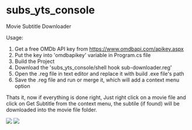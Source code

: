 # subs_yts_console
Movie Subtitle Downloader 

Usage:
1. Get a free OMDb API key from https://www.omdbapi.com/apikey.aspx
2. Put the key into 'omdbapikey' variable in Program.cs file
3. Build the Project 
4. Download the 'subs_yts_console/shell hook sub-downloader.reg' 
5. Open the .reg file in text editor and replace it with build .exe file's path 
6. Save the .reg file and run or merge it, which will add a context menu option

Thats it, now if everything is done right,
Just right click on a movie file and click on Get Subtitle from the context menu,
the subtile (if found) will be downloaded into the movie file folder.

![](subs_yts_console/contextmenu.png) ![](subs_yts_console/screen.png)

